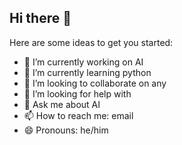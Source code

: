 ## Hi there 👋


Here are some ideas to get you started:

- 🔭 I’m currently working on AI
- 🌱 I’m currently learning python
- 👯 I’m looking to collaborate on any
- 🤔 I’m looking for help with 
- 💬 Ask me about AI
- 📫 How to reach me: email
- 😄 Pronouns: he/him  
